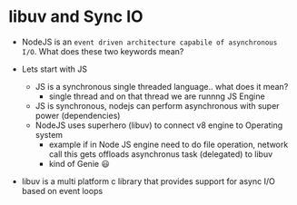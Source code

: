 # libuv and Sync IO

- NodeJS is an `event driven architecture capabile of asynchronous I/O`. What does these two keywords mean?

- Lets start with JS
    - JS is a synchronous single threaded language.. what does it mean?
        - single thread and on that thread we are runnng JS Engine
    - JS is synchronous, nodejs can perform asynchronous with super power (dependencies)
    - NodeJS uses superhero (libuv) to connect v8 engine to Operating system
        - example if in Node JS engine need to do file operation, network call this gets offloads asynchronus task (delegated) to libuv
        - kind of Genie 😃

- libuv is a multi platform c library that provides support for async I/O based on event loops